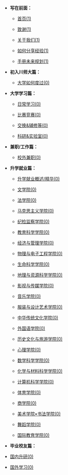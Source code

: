 - **写在前面：**

  - [首页(1)](https://sicnu-application.github.io/wiki-SICNU/#/)

  - [致谢(1)](preface/Acknowledge.md)

  - [关于我们(1)](preface/About_us.md)

  - [如何分享经验(1)](preface/Sharing_experience.md)

  - [手册未来规划(1)](preface/Future_development.md)

- **初入川师大篇：**

  - [大学如何度过(0)](初入川师大篇/README.md)

- **大学学习篇：**

  - [日常学习(0)](大学学习篇/日常学习/README.md)

  - [比赛竞赛(0)](大学学习篇/比赛/README.md)

  - [交换&辅修等(0)](大学学习篇/其他/README.md)

  - [科研&实验室(0)](大学学习篇/科研/README.md)

- **兼职/工作篇：**
	- [校外兼职(0)](兼职工作篇/日常学习/README.md)



- **升学就业篇：**

  - [升学就业概述/精华(0)](升学就业篇/升学就业概述/README.md)

  - [文学院(0)](升学就业篇/文学院/README.md)
  
  - [法学院(0)](升学就业篇/法学院/README.md)
  
  - [马克思主义学院(0)](升学就业篇/马克思主义学院/README.md)
  
  - [纪检监察学院(0)](升学就业篇/纪检监察学院/README.md)
  
  - [教育科学学院(0)](升学就业篇/教育科学学院/README.md)
  
  - [经济与管理学院(0)](升学就业篇/经济与管理学院/README.md)
  
  - [物理与电子工程学院(0)](升学就业篇/物理与电子工程学院/README.md)
  
  - [生命科学学院(0)](升学就业篇/生命科学学院/README.md)
  
  - [地理与资源科学学院(0)](升学就业篇/地理与资源科学学院/README.md)
  
  - [影视与传媒学院(0)](升学就业篇/影视与传媒学院/README.md)
  
  - [音乐学院(0)](升学就业篇/音乐学院/README.md)
  
  - [服装与设计艺术学院(0)](升学就业篇/服装与设计艺术学院/README.md)
  
  - [中华传统文化学院(0)](升学就业篇/中华传统文化学院/README.md)
  
  - [外国语学院(0)](升学就业篇/外国语学院/README.md)
  
  - [历史文化与旅游学院(0)](升学就业篇/历史文化与旅游学院/README.md)
  
  - [心理学院(0)](升学就业篇/心理学院/README.md)
  
  - [数学科学学院(0)](升学就业篇/数学科学学院/README.md)
  
  - [化学与材料科学学院(0)](升学就业篇/化学与材料科学学院/README.md)
  
  - [计算机科学学院(0)](升学就业篇/计算机科学学院/README.md)
  
  - [体育学院(0)](升学就业篇/体育学院/README.md)
  
  - [商学院(0)](升学就业篇/商学院/README.md)
  
  - [美术学院•书法学院(0)](升学就业篇/美术学院•书法学院/README.md)
  
  - [舞蹈学院(0)](升学就业篇/舞蹈学院/README.md)
  
  - [国际教育学院(0)](升学就业篇/国际教育学院/README.md)


- **毕业校友篇：**

- [国内升研(0)](毕业校友篇/国内升研/README.md)

- [国外学习(0)](毕业校友篇/国外学习/README.md)